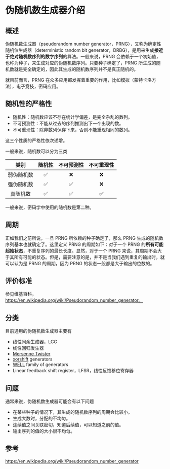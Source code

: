 # 伪随机数生成器介绍

## 概述

伪随机数生成器（pseudorandom number generator，PRNG），又称为确定性随机位生成器（deterministic random bit generator，DRBG），是用来生成**接近于绝对随机数序列的数字序列**的算法。一般来说，PRNG 会依赖于一个初始值，也称为种子，来生成对应的伪随机数序列。只要种子确定了，PRNG 所生成的随机数就是完全确定的，因此其生成的随机数序列并不是真正随机的。

就目前而言，PRNG 在众多应用都发挥着重要的作用，比如模拟（蒙特卡洛方法），电子竞技，密码应用。

## 随机性的严格性

- 随机性：随机数应该不存在统计学偏差，是完全杂乱的数列。
- 不可预测性：不能从过去的序列推测出下一个出现的数。
- 不可重现性：除非数列保存下来，否则不能重现相同的数列。

这三个性质的严格性依次递增。

一般来说，随机数可以分为三类

|    类别    | 随机性 | 不可预测性 | 不可重现性 |
| :--------: | :----: | :--------: | :--------: |
| 弱伪随机数 |   ✅    |     ❌      |     ❌      |
| 强伪随机数 |   ✅    |     ✅      |     ❌      |
|  真随机数  |   ✅    |     ✅      |     ✅      |

一般来说，密码学中使用的随机数是第二种。

## 周期

正如我们之前所说，一旦 PRNG 所依赖的种子确定了，那么 PRNG 生成的随机数序列基本也就确定了。这里定义 PRNG 的周期如下：对于一个 PRNG 的**所有可能起始状态**，不重复序列的最长长度。显然，对于一个 PRNG 来说，其周期不会大于其所有可能的状态。但是，需要注意的是，并不是当我们遇到重复的输出时，就可以认为是 PRNG 的周期，因为 PRNG 的状态一般都是大于输出的位数的。

## 评价标准

参见维基百科，https://en.wikipedia.org/wiki/Pseudorandom_number_generator。

## 分类

目前通用的伪随机数生成器主要有

-   线性同余生成器，LCG
-   线性回归发生器
-   [Mersenne Twister](https://en.wikipedia.org/wiki/Mersenne_Twister)
-   [xorshift](https://en.wikipedia.org/wiki/Xorshift) generators
-   [WELL](https://en.wikipedia.org/wiki/Well_Equidistributed_Long-period_Linear) family of generators
-   Linear feedback shift register，LFSR，线性反馈移位寄存器

## 问题

通常来说，伪随机数生成器可能会有以下问题

-   在某些种子的情况下，其生成的随机数序列的周期会比较小。
-   生成大数时，分配的不均匀。
-   连续值之间关联密切，知道后续值，可以知道之前的值。
-   输出序列的值的大小很不均匀。

## 参考

https://en.wikipedia.org/wiki/Pseudorandom_number_generator